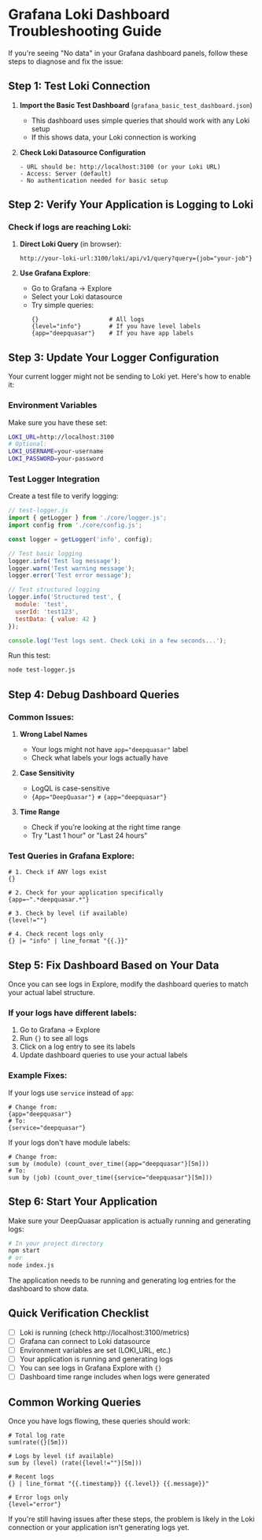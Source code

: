 # Grafana Loki Dashboard Troubleshooting Guide

If you're seeing "No data" in your Grafana dashboard panels, follow these steps to diagnose and fix the issue:

## Step 1: Test Loki Connection

1. **Import the Basic Test Dashboard** (`grafana_basic_test_dashboard.json`)
   - This dashboard uses simple queries that should work with any Loki setup
   - If this shows data, your Loki connection is working

2. **Check Loki Datasource Configuration**
   ```
   - URL should be: http://localhost:3100 (or your Loki URL)
   - Access: Server (default)
   - No authentication needed for basic setup
   ```

## Step 2: Verify Your Application is Logging to Loki

### Check if logs are reaching Loki:
1. **Direct Loki Query** (in browser):
   ```
   http://your-loki-url:3100/loki/api/v1/query?query={job="your-job"}
   ```

2. **Use Grafana Explore**:
   - Go to Grafana → Explore
   - Select your Loki datasource
   - Try simple queries:
     ```logql
     {}                    # All logs
     {level="info"}        # If you have level labels
     {app="deepquasar"}    # If you have app labels
     ```

## Step 3: Update Your Logger Configuration

Your current logger might not be sending to Loki yet. Here's how to enable it:

### Environment Variables
Make sure you have these set:
```bash
LOKI_URL=http://localhost:3100
# Optional:
LOKI_USERNAME=your-username
LOKI_PASSWORD=your-password
```

### Test Logger Integration
Create a test file to verify logging:

```javascript
// test-logger.js
import { getLogger } from './core/logger.js';
import config from './core/config.js';

const logger = getLogger('info', config);

// Test basic logging
logger.info('Test log message');
logger.warn('Test warning message');
logger.error('Test error message');

// Test structured logging
logger.info('Structured test', { 
  module: 'test', 
  userId: 'test123',
  testData: { value: 42 }
});

console.log('Test logs sent. Check Loki in a few seconds...');
```

Run this test:
```bash
node test-logger.js
```

## Step 4: Debug Dashboard Queries

### Common Issues:

1. **Wrong Label Names**
   - Your logs might not have `app="deepquasar"` label
   - Check what labels your logs actually have

2. **Case Sensitivity**
   - LogQL is case-sensitive
   - `{App="DeepQuasar"}` ≠ `{app="deepquasar"}`

3. **Time Range**
   - Check if you're looking at the right time range
   - Try "Last 1 hour" or "Last 24 hours"

### Test Queries in Grafana Explore:

```logql
# 1. Check if ANY logs exist
{}

# 2. Check for your application specifically
{app=~".*deepquasar.*"}

# 3. Check by level (if available)
{level!=""}

# 4. Check recent logs only
{} |= "info" | line_format "{{.}}"
```

## Step 5: Fix Dashboard Based on Your Data

Once you can see logs in Explore, modify the dashboard queries to match your actual label structure.

### If your logs have different labels:
1. Go to Grafana → Explore
2. Run `{}` to see all logs
3. Click on a log entry to see its labels
4. Update dashboard queries to use your actual labels

### Example Fixes:

If your logs use `service` instead of `app`:
```logql
# Change from:
{app="deepquasar"}
# To:
{service="deepquasar"}
```

If your logs don't have module labels:
```logql
# Change from:
sum by (module) (count_over_time({app="deepquasar"}[5m]))
# To:
sum by (job) (count_over_time({service="deepquasar"}[5m]))
```

## Step 6: Start Your Application

Make sure your DeepQuasar application is actually running and generating logs:

```bash
# In your project directory
npm start
# or
node index.js
```

The application needs to be running and generating log entries for the dashboard to show data.

## Quick Verification Checklist

- [ ] Loki is running (check http://localhost:3100/metrics)
- [ ] Grafana can connect to Loki datasource
- [ ] Environment variables are set (LOKI_URL, etc.)
- [ ] Your application is running and generating logs
- [ ] You can see logs in Grafana Explore with `{}`
- [ ] Dashboard time range includes when logs were generated

## Common Working Queries

Once you have logs flowing, these queries should work:

```logql
# Total log rate
sum(rate({}[5m]))

# Logs by level (if available)
sum by (level) (rate({level!=""}[5m]))

# Recent logs
{} | line_format "{{.timestamp}} {{.level}} {{.message}}"

# Error logs only
{level="error"}
```

If you're still having issues after these steps, the problem is likely in the Loki connection or your application isn't generating logs yet.
